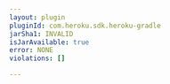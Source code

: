 ```yaml
---
layout: plugin
pluginId: com.heroku.sdk.heroku-gradle
jarSha1: INVALID
isJarAvailable: true
error: NONE
violations: []

---
```

